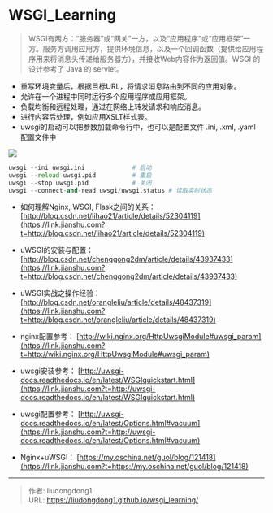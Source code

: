# WSGI_Learning


> WSGI有两方：“服务器”或“网关”一方，以及“应用程序”或“应用框架”一方。服务方调用应用方，提供环境信息，以及一个回调函数（提供给应用程序用来将消息头传递给服务器方），并接收Web内容作为返回值。WSGI 的设计参考了 Java 的 servlet。

- 重写环境变量后，根据目标URL，将请求消息路由到不同的应用对象。
- 允许在一个进程中同时运行多个应用程序或应用框架。
- 负载均衡和远程处理，通过在网络上转发请求和响应消息。
- 进行内容后处理，例如应用XSLT样式表。
- uwsgi的启动可以把参数加载命令行中，也可以是配置文件 .ini, .xml, .yaml 配置文件中

![](https://lddpicture.oss-cn-beijing.aliyuncs.com/picture/image-20210626221123557.png)

```python
uwsgi --ini uwsgi.ini             # 启动
uwsgi --reload uwsgi.pid          # 重启
uwsgi --stop uwsgi.pid            # 关闭
uwsgi --connect-and-read uwsgi/uwsgi.status # 读取实时状态
```

- 如何理解Nginx, WSGI, Flask之间的关系： [http://blog.csdn.net/lihao21/article/details/52304119](https://link.jianshu.com?t=http://blog.csdn.net/lihao21/article/details/52304119)
- uWSGI的安装与配置： [http://blog.csdn.net/chenggong2dm/article/details/43937433](https://link.jianshu.com?t=http://blog.csdn.net/chenggong2dm/article/details/43937433)

- uWSGI实战之操作经验： [http://blog.csdn.net/orangleliu/article/details/48437319](https://link.jianshu.com?t=http://blog.csdn.net/orangleliu/article/details/48437319)

- nginx配置参考： [http://wiki.nginx.org/HttpUwsgiModule#uwsgi_param](https://link.jianshu.com?t=http://wiki.nginx.org/HttpUwsgiModule#uwsgi_param)

- uwsgi安装参考： [http://uwsgi-docs.readthedocs.io/en/latest/WSGIquickstart.html](https://link.jianshu.com?t=http://uwsgi-docs.readthedocs.io/en/latest/WSGIquickstart.html)

- uwsgi配置参考： [http://uwsgi-docs.readthedocs.io/en/latest/Options.html#vacuum](https://link.jianshu.com?t=http://uwsgi-docs.readthedocs.io/en/latest/Options.html#vacuum)

- Nginx+uWSGI： [https://my.oschina.net/guol/blog/121418](https://link.jianshu.com?t=https://my.oschina.net/guol/blog/121418)



---

> 作者: liudongdong1  
> URL: https://liudongdong1.github.io/wsgi_learning/  

